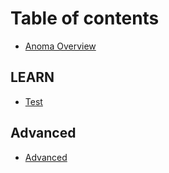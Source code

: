 # Table of contents

* [Anoma Overview](README.md)

## LEARN

* [Test](learn/test.juvix.md)

## Advanced

* [Advanced](advanced/advanced.md)

